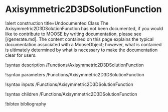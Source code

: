 <!-- MOOSE Documentation Stub: Remove this when content is added. -->

# Axisymmetric2D3DSolutionFunction

!alert construction title=Undocumented Class
The Axisymmetric2D3DSolutionFunction has not been documented, if you would like to contribute to MOOSE by
writing documentation, please see [/generate.md]. The content contained on this page explains
the typical documentation associated with a MooseObject; however, what is contained is ultimately
determined by what is necessary to make the documentation clear for users.

!syntax description /Functions/Axisymmetric2D3DSolutionFunction

!syntax parameters /Functions/Axisymmetric2D3DSolutionFunction

!syntax inputs /Functions/Axisymmetric2D3DSolutionFunction

!syntax children /Functions/Axisymmetric2D3DSolutionFunction

!bibtex bibliography
